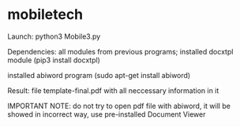 # mobiletech
Launch:
python3 Mobile3.py

Dependencies:
all modules from previous programs;
installed docxtpl module (pip3 install docxtpl)

installed abiword program (sudo apt-get install abiword)

Result:
file template-final.pdf with all neccessary information in it

IMPORTANT NOTE: do not try to open pdf file with abiword, it will be showed in incorrect way, use pre-installed Document Viewer
